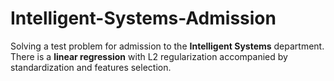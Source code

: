 # Intelligent-Systems-Admission

Solving a test problem for admission to the **Intelligent Systems** department.
There is a **linear regression** with L2 regularization accompanied by standardization and features selection.
